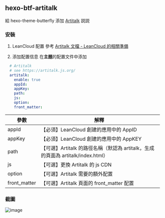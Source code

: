## hexo-btf-artitalk

給 hexo-theme-butterfly 添加 [Artitalk](https://artitalk.js.org/) 説説

### 安裝

1. LeanCloud 配置
    參考 [Artitalk 文檔 - LeanCloud 的相關準備](https://artitalk.js.org/doc.html#%F0%9F%8C%88-leancloud-%E7%9A%84%E7%9B%B8%E5%85%B3%E5%87%86%E5%A4%87)

2. 添加配置信息
    在**主題**的配置文件中添加

  ```yaml
    # Artitalk
    # see https://artitalk.js.org/
    artitalk:
      enable: true
      appId:
      appKey:
      path:
      js:
      option:
      front_matter:
  ```

| 參數         | 解釋                                                         |
| ------------ | ------------------------------------------------------------ |
| appId        | 【必須】LeanCloud 創建的應用中的 AppID                       |
| appKey       | 【必須】LeanCloud 創建的應用中的 AppKEY                      |
| path         | 【可選】Artitalk 的路徑名稱（默認為 artitalk，生成的頁面為 artitalk/index.html） |
| js           | 【可選】更換 Artitalk 的 js CDN                                  |
| option       | 【可選】Artitalk 需要的額外配置                              |
| front_matter | 【可選】Artitalk 頁面的 front_matter 配置                    |


### 截圖

![image](https://user-images.githubusercontent.com/16351105/107762957-c4c1e580-6d68-11eb-984f-74c9bf6325e9.png)